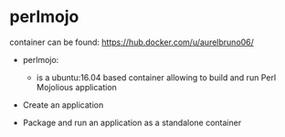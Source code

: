 # perlmojo

container can be found:
	https://hub.docker.com/u/aurelbruno06/

* perlmojo:
  - is a ubuntu:16.04 based container allowing to build and run Perl Mojolious application

* Create an application

* Package and run an application as a standalone container

